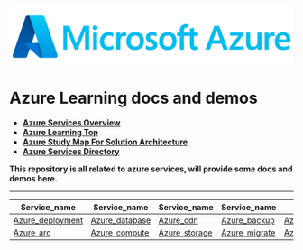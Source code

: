 ![azure](./img/azure.png)

# Azure Learning docs and demos

- [**Azure Services Overview**](https://azurecharts.com/overview)
- [**Azure Learning Top**](https://azurecharts.com/learning/top)
- [**Azure Study Map For Solution Architecture**](https://azurecharts.com/learning/map/?r=solution-architect&l=advanced)
- [**Azure Services Directory**](https://azurecharts.com/directory)

**This repository is all related to azure services, will provide some docs and demos here.**

---

| Service_name                                   | Service_name                               | Service_name                             | Service_name                             | Service_name                                               |
| ---------------------------------------------- | ------------------------------------------ | ---------------------------------------- | ---------------------------------------- | ---------------------------------------------------------- |
| [Azure_deployment](azure_deployment/README.md) | [Azure_database](azure_database/README.md) | [Azure_cdn](azure_cdn/README.md)         | [Azure_backup](azure_backup/README.md)   | [Azure_active_directory](azure_active_directory/README.md) |
| [Azure_arc](azure_arc/README.md)               | [Azure_compute](azure_compute/README.md)   | [Azure_storage](azure_storage/README.md) | [Azure_migrate](azure_migrate/README.md) | [Azure_network](azure_network/README.md)                   |
